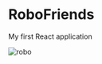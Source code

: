 # RoboFriends
My first React application

![robo](https://user-images.githubusercontent.com/48876996/56656851-995b9b80-66a7-11e9-9de3-c7359239bf91.png)
